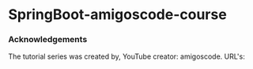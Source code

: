 # SpringBoot-amigoscode-course

### Acknowledgements
The tutorial series was created by, YouTube creator: amigoscode. URL's:
